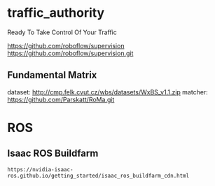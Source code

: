 # traffic_authority
Ready To Take Control Of Your Traffic

https://github.com/roboflow/supervision
https://github.com/roboflow/supervision.git

## Fundamental Matrix

dataset: http://cmp.felk.cvut.cz/wbs/datasets/WxBS_v1.1.zip
matcher: https://github.com/Parskatt/RoMa.git


# ROS
## Isaac ROS Buildfarm

    https://nvidia-isaac-ros.github.io/getting_started/isaac_ros_buildfarm_cdn.html

